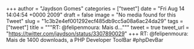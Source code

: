 
+++
author = "Jaydson Gomes"
categories = ["tweet"]
date = "Fri Aug 14 14:04:54 +0000 2009"
draft = false
image = "No media found for this Tweet"
slug = "1c3b2e4ef001292ecf485db9cc5a08a6ac24da29"
tags = ["tweet"]
title = """RT: @felipenmoura: Mais d..."""
tweet = true
tweet_url = "https://twitter.com/jaydson/status/3307890029"
+++
RT: @felipenmoura: Mais de 1400 downloads, a PHP Developer ToolBar #phpDevBar
